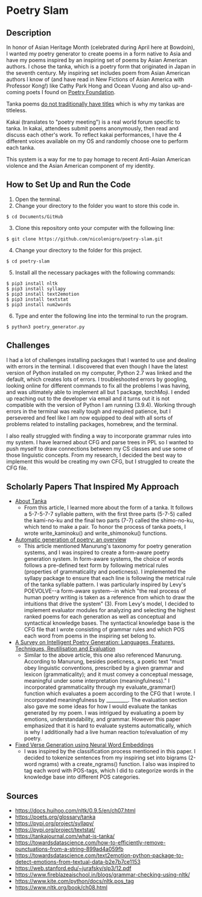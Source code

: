 # Poetry Slam

## Description
In honor of Asian Heritage Month (celebrated during April here at Bowdoin), I wanted my poetry generator to create poems in a form native to Asia and have my poems inspired by an inspiring set of poems by Asian American authors. I chose the tanka, which is a poetry form that originated in Japan in the seventh century. My inspiring set includes poem from Asian American authors I know of (and have read in New Fictions of Asian America with Professor Kong!) like Cathy Park Hong and Ocean Vuong and also up-and-coming poets I found on [Poetry Foundation](https://www.poetryfoundation.org/collections/101589/asian-american-voices-in-poetry).

Tanka poems [do not traditionally have titles](http://www.graceguts.com/essays/why-say-more-the-problem-of-titling-tanka) which is why my tankas are titleless.

Kakai (translates to "poetry meeting") is a real world forum specific to tanka. In kakai, attendees submit poems anonymously, then read and discuss each other's work. To reflect kakai performances, I have the 4 different voices available on my OS and randomly choose one to perform each tanka.

This system is a way for me to pay homage to recent Anti-Asian American violence and the Asian American component of my identity.

## How to Set Up and Run the Code
1. Open the terminal.
2. Change your directory to the folder you want to store this code in.  
```
$ cd Documents/GitHub
```
3. Clone this repository onto your computer with the following line:  
```
$ git clone https://github.com/nicolenigro/poetry-slam.git
```
4. Change your directory to the folder for this project.  
```
$ cd poetry-slam
```
5. Install all the necessary packages with the following commands:
```
$ pip3 install nltk
$ pip3 install syllapy
$ pip3 install text2emotion
$ pip3 install textstat
$ pip3 install num2words
```
6. Type and enter the following line into the terminal to run the program.  
```
$ python3 poetry_generator.py
```

## Challenges
I had a lot of challenges installing packages that I wanted to use and dealing with errors in the terminal. I discovered that even though I have the latest version of Python installed on my computer, Python 2.7 was linked and the default, which creates lots of errors. I troubleshooted errors by googling, looking online for different commands to fix all the problems I was having, and was ultimately able to implement all but 1 package, torchMoji. I ended up reaching out to the developer via email and it turns out it is not compatible with the version of Python I am running (3.9.4). Working through errors in the terminal was really tough and required patience, but I persevered and feel like I am now equipped to deal with all sorts of problems related to installing packages, homebrew, and the terminal.

I also really struggled with finding a way to incorporate grammar rules into my system. I have learned about CFG and parse trees in PPL so I wanted to push myself to draw connections between my CS classes and use some of those linguistic concepts. From my research, I decided the best way to implement this would be creating my own CFG, but I struggled to create the CFG file.

## Scholarly Papers That Inspired My Approach
* [About Tanka](https://www.tandfonline.com/doi/full/10.1080/19342039.2016.1120610)
	* From this article, I learned more about the form of a tanka. It follows a 5-7-5-7-7 syllable pattern, with the first three parts (5-7-5) called the kami-no-ku and the final two parts (7-7) called the shimo-no-ku, which tend to make a pair. To honor the process of tanka poets, I wrote write_kaminoku() and write_shimonoku() functions.
* [Automatic generation of poetry: an overview](https://www.researchgate.net/profile/Hugo-Goncalo-Oliveira/publication/228610670_Automatic_generation_of_poetry_an_overview/links/00b7d517eea41271af000000/Automatic-generation-of-poetry-an-overview.pdf)
	* This article mentioned Manurung's taxonomy for poetry generation systems, and I was inspired to create a form-aware poetry generation system. In form-aware systems, the choice of words follows a pre-defined text form by following metrical rules (properties of grammaticality and poeticness). I implemented the syllapy package to ensure that each line is following the metrical rule of the tanka syllable pattern. I was particularly inspired by Levy's POEVOLVE--a form-aware system--in which "the real process of human poetry writing is taken as a reference from which to draw the intuitions that drive the system" (3). From Levy's model, I decided to implement evaluator modules for analyzing and selecting the highest ranked poems for each generation as well as conceptual and syntactical knowledge bases. The syntactical knowledge base is the CFG file that I wrote consisting of grammar rules and which POS each word from poems in the inspiring set belong to.
* [A Survey on Intelligent Poetry Generation: Languages, Features, Techniques, Reutilisation and Evaluation](https://www.aclweb.org/anthology/W17-3502/)
	* Similar to the above article, this one also referenced Manurung. According to Manurung, besides poeticness, a poetic text "must obey linguistic conventions, prescribed by a given grammar and lexicon (grammaticality); and it must convey a conceptual message, meaningful under some interpretation (meaningfulness)." I incorporated grammaticality through my evaluate_grammar() function which evaluates a poem according to the CFG that I wrote. I incorporated meaningfulness by _________. The evaluation section also gave me some ideas for how I would evaluate the tankas generated by my poem. I was intrigued by evaluating a poem by emotions, understandability, and grammar. However this paper emphasized that it is hard to evaluate systems automatically, which is why I additionally had a live human reaction to/evaluation of my poetry.
* [Fixed Verse Generation using Neural Word Embeddings](https://core.ac.uk/download/pdf/79584968.pdf)
	* I was inspired by the classification process mentioned in this paper. I decided to tokenize sentences from my inspiring set into bigrams (2-word ngrams) with a create_ngrams() function. I also was inspired to tag each word with POS-tags, which I did to categorize words in the knowledge base into different POS categories.

## Sources
* https://docs.huihoo.com/nltk/0.9.5/en/ch07.html
* https://poets.org/glossary/tanka
* https://pypi.org/project/syllapy/
* https://pypi.org/project/textstat/
* https://tankajournal.com/what-is-tanka/
* https://towardsdatascience.com/how-to-efficiently-remove-punctuations-from-a-string-899ad4a059fb
* https://towardsdatascience.com/text2emotion-python-package-to-detect-emotions-from-textual-data-b2e7b7ce1153
* https://web.stanford.edu/~jurafsky/slp3/12.pdf
* https://www.fireblazeaischool.in/blogs/grammar-checking-using-nltk/
* https://www.kite.com/python/docs/nltk.pos_tag
* https://www.nltk.org/book/ch08.html
